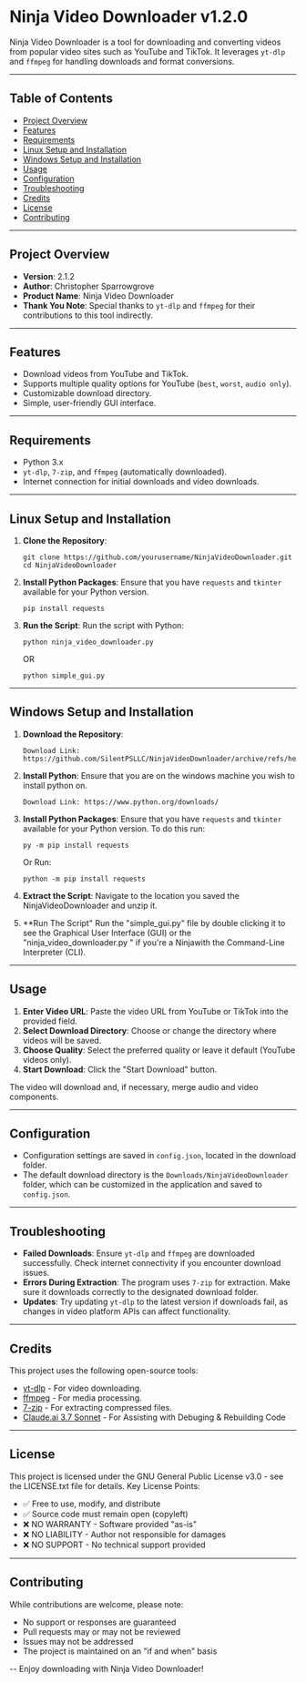 # Ninja Video Downloader v1.2.0

Ninja Video Downloader is a tool for downloading and converting videos from popular video sites such as YouTube and TikTok. It leverages `yt-dlp` and `ffmpeg` for handling downloads and format conversions. 

---

## Table of Contents

- [Project Overview](#project-overview)
- [Features](#features)
- [Requirements](#requirements)
- [Linux Setup and Installation](#linux-setup-and-installation)
- [Windows Setup and Installation](#windows-setup-and-installation)
- [Usage](#usage)
- [Configuration](#configuration)
- [Troubleshooting](#troubleshooting)
- [Credits](#credits)
- [License](#license)
- [Contributing](#contributing)

---

## Project Overview

- **Version**: 2.1.2
- **Author**: Christopher Sparrowgrove
- **Product Name**: Ninja Video Downloader
- **Thank You Note**: Special thanks to `yt-dlp` and `ffmpeg` for their contributions to this tool indirectly.

---

## Features

- Download videos from YouTube and TikTok.
- Supports multiple quality options for YouTube (`best`, `worst`, `audio only`).
- Customizable download directory.
- Simple, user-friendly GUI interface.
  
---

## Requirements

- Python 3.x
- `yt-dlp`, `7-zip`, and `ffmpeg` (automatically downloaded).
- Internet connection for initial downloads and video downloads.

---

## Linux Setup and Installation

1. **Clone the Repository**:
   ```shell
   git clone https://github.com/yourusername/NinjaVideoDownloader.git  
   cd NinjaVideoDownloader  
   ```

2. **Install Python Packages**:
   Ensure that you have `requests` and `tkinter` available for your Python version.
   ```shell
   pip install requests  
   ```

3. **Run the Script**:
   Run the script with Python:
   ```shell
   python ninja_video_downloader.py  
   ```
    OR
   ```shell
   python simple_gui.py
   ```

---
## Windows Setup and Installation

1. **Download the Repository**:
   ```shell
   Download Link: https://github.com/SilentPSLLC/NinjaVideoDownloader/archive/refs/heads/main.zip  
   ```

2. **Install Python**:
    Ensure that you are on the windows machine you wish to install python on.
    ```shell
    Download Link: https://www.python.org/downloads/
    ```

3. **Install Python Packages**:
   Ensure that you have `requests` and `tkinter` available for your Python version. To do this run:
   ```shell
   py -m pip install requests
   ```
   Or Run:
   ```shell
   python -m pip install requests
   ```

3. **Extract the Script**:
   Navigate to the location you saved the NinjaVideoDownloader and unzip it.

4. **Run The Script"
   Run the "simple_gui.py" file by double clicking it to see the Graphical User Interface (GUI) or the "ninja_video_downloader.py  " if you're a Ninjawith the Command-Line Interpreter (CLI). 

---


## Usage

1. **Enter Video URL**: Paste the video URL from YouTube or TikTok into the provided field.
2. **Select Download Directory**: Choose or change the directory where videos will be saved.
3. **Choose Quality**: Select the preferred quality or leave it default (YouTube videos only).
4. **Start Download**: Click the "Start Download" button.

The video will download and, if necessary, merge audio and video components.

---

## Configuration

- Configuration settings are saved in `config.json`, located in the download folder.
- The default download directory is the `Downloads/NinjaVideoDownloader` folder, which can be customized in the application and saved to `config.json`.

---

## Troubleshooting

- **Failed Downloads**: Ensure `yt-dlp` and `ffmpeg` are downloaded successfully. Check internet connectivity if you encounter download issues.
- **Errors During Extraction**: The program uses `7-zip` for extraction. Make sure it downloads correctly to the designated download folder.
- **Updates**: Try updating `yt-dlp` to the latest version if downloads fail, as changes in video platform APIs can affect functionality.

---

## Credits

This project uses the following open-source tools:
- [yt-dlp](https://github.com/yt-dlp/yt-dlp) - For video downloading.
- [ffmpeg](https://www.gyan.dev/ffmpeg) - For media processing.
- [7-zip](https://7-zip.org/) - For extracting compressed files.
- [Claude.ai 3.7 Sonnet](https://claude.ai/) - For Assisting with Debuging & Rebuilding Code

---

## License
This project is licensed under the GNU General Public License v3.0 - see the LICENSE.txt file for details.
Key License Points:
 - ✅ Free to use, modify, and distribute
 - ✅ Source code must remain open (copyleft)
 - ❌ NO WARRANTY - Software provided "as-is"
 - ❌ NO LIABILITY - Author not responsible for damages
 - ❌ NO SUPPORT - No technical support provided

---

## Contributing
While contributions are welcome, please note:
- No support or responses are guaranteed
- Pull requests may or may not be reviewed
- Issues may not be addressed
- The project is maintained on an "if and when" basis

--
Enjoy downloading with Ninja Video Downloader!
